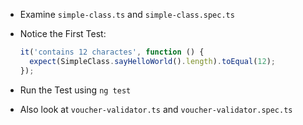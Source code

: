 - Examine `simple-class.ts` and `simple-class.spec.ts`

- Notice the First Test:

  ```typescript
  it('contains 12 charactes', function () {
    expect(SimpleClass.sayHelloWorld().length).toEqual(12);
  });
  ```

- Run the Test using `ng test`

- Also look at `voucher-validator.ts` and `voucher-validator.spec.ts`
